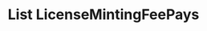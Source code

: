 ---
title: List LicenseMintingFeePays
excerpt: Retrieve a paginated, filtered list of LicenseMintingFeePaids
api:
  file: swagger.json
  operationId: post_api-v2-licenses-mintingfees
hidden: false
---